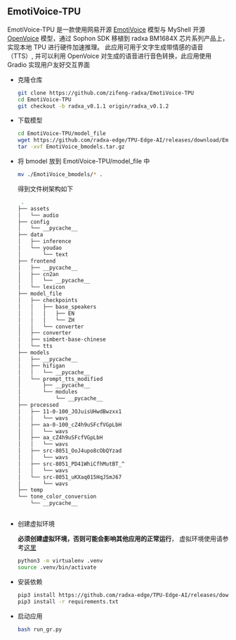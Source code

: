 ## EmotiVoice-TPU 

EmotiVoice-TPU 是一款使用网易开源 [EmotiVoice](https://github.com/netease-youdao/EmotiVoice) 模型与 MyShell 开源 [OpenVoice](https://github.com/myshell-ai/OpenVoice) 模型，通过 Sophon SDK 移植到 radxa BM1684X 芯片系列产品上，实现本地 TPU 进行硬件加速推理。
此应用可用于文字生成带情感的语音（TTS）, 并可以利用 OpenVoice 对生成的语音进行音色转换，此应用使用 Gradio 实现用户友好交互界面

- 克隆仓库

    ```bash
    git clone https://github.com/zifeng-radxa/EmotiVoice-TPU
    cd EmotiVoice-TPU
    git checkout -b radxa_v0.1.1 origin/radxa_v0.1.2
    ```

- 下载模型

    ```bash
    cd EmotiVoice-TPU/model_file
    wget https://github.com/radxa-edge/TPU-Edge-AI/releases/download/EmotiVoice/EmotiVoice_bmodels.tar.gz
    tar -xvf EmotiVoice_bmodels.tar.gz
    ```

- 将 bmodel 放到 EmotiVoice-TPU/model_file 中

    ```bash
    mv ./EmotiVoice_bmodels/* .
    ```
  得到文件树架构如下
  
  ```bash
   .
  ├── assets
  │   └── audio
  ├── config
  │   └── __pycache__
  ├── data
  │   ├── inference
  │   └── youdao
  │       └── text
  ├── frontend
  │   ├── __pycache__
  │   ├── cn2an
  │   │   └── __pycache__
  │   └── lexicon
  ├── model_file
  │   ├── checkpoints
  │   │   ├── base_speakers
  │   │   │   ├── EN
  │   │   │   └── ZH
  │   │   └── converter
  │   ├── converter
  │   ├── simbert-base-chinese
  │   └── tts
  ├── models
  │   ├── __pycache__
  │   ├── hifigan
  │   │   └── __pycache__
  │   └── prompt_tts_modified
  │       ├── __pycache__
  │       └── modules
  │           └── __pycache__
  ├── processed
  │   ├── 11-0-100_JOJuisUHwdBwzxx1
  │   │   └── wavs
  │   ├── aa-0-100_cZ4h9uSFcfVGpLbH
  │   │   └── wavs
  │   ├── aa_cZ4h9uSFcfVGpLbH
  │   │   └── wavs
  │   ├── src-8051_OoJ4upo8cObQYzad
  │   │   └── wavs
  │   ├── src-8051_PD41WhiCfhMutBT_^
  │   │   └── wavs
  │   └── src-8051_uKXaq015HqJSmJ67
  │       └── wavs
  ├── temp
  └── tone_color_conversion
      └── __pycache__


  
  ```

- 创建虚拟环境

  **必须创建虚拟环境，否则可能会影响其他应用的正常运行**， 虚拟环境使用请参考[这里](虚拟环境使用.md)
  ```bash
  python3 -m virtualenv .venv
  source .venv/bin/activate
  ```

- 安装依赖

  ```bash
  pip3 install https://github.com/radxa-edge/TPU-Edge-AI/releases/download/v0.1.0/tpu_perf-1.2.31-py3-none-manylinux2014_aarch64.whl
  pip3 install -r requirements.txt
  ```
- 启动应用
  ```bash
  bash run_gr.py
  ```
